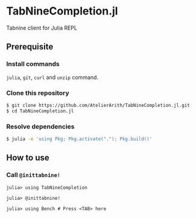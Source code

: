 # TabNineCompletion.jl

Tabnine client for Julia REPL

## Prerequisite

### Install commands

`julia`, `git`, `curl` and `unzip` command.

### Clone this repository

```sh
$ git clone https://github.com/AtelierArith/TabNineCompletion.jl.git
$ cd TabNineCompletion.jl
```

### Resolve dependencies

```sh
$ julia -e 'using Pkg; Pkg.activate("."); Pkg.build()'
```

## How to use

### Call `@inittabnine!`

```julia-repl
julia> using TabNineCompletion

julia> @inittabnine!

julia> using Bench # Press <TAB> here
```


